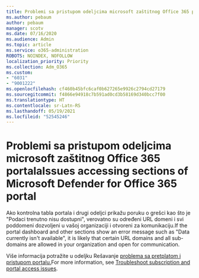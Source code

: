 ```yaml
---
title: Problemi sa pristupom odeljcima microsoft zaštitnog Office 365 portala
ms.author: pebaum
author: pebaum
manager: scotv
ms.date: 07/16/2020
ms.audience: Admin
ms.topic: article
ms.service: o365-administration
ROBOTS: NOINDEX, NOFOLLOW
localization_priority: Priority
ms.collection: Adm_O365
ms.custom:
- "6031"
- "9001222"
ms.openlocfilehash: cf460b45bfc6caf0b627265e9926c2794cd27179
ms.sourcegitcommit: f4866e94918c7b591ad0cd3b58169d340bcc7f00
ms.translationtype: HT
ms.contentlocale: sr-Latn-RS
ms.lasthandoff: 05/19/2021
ms.locfileid: "52545246"
---
```

# <a name="issues-accessing-sections-of-microsoft-defender-for-office-365-portal"></a><span data-ttu-id="3baa6-102">Problemi sa pristupom odeljcima microsoft zaštitnog Office 365 portala</span><span class="sxs-lookup"><span data-stu-id="3baa6-102">Issues accessing sections of Microsoft Defender for Office 365 portal</span></span>

<span data-ttu-id="3baa6-103">Ako kontrolna tabla portala i drugi odeljci prikažu poruku o grešci kao što je "Podaci trenutno nisu dostupni", verovatno su određeni URL domeni i svi poddomeni dozvoljeni u vašoj organizaciji i otvoreni za komunikaciju.</span><span class="sxs-lookup"><span data-stu-id="3baa6-103">If the portal dashboard and other sections show an error message such as "Data currently isn't available", it is likely that certain URL domains and all sub-domains are allowed in your organization and open for communication.</span></span> 

<span data-ttu-id="3baa6-104">Više informacija potražite u odeljku Rešavanje [problema sa pretplatom i pristupom portalu.](/windows/security/threat-protection/microsoft-defender-atp/troubleshoot-onboarding-error-messages#data-currently-isnt-available-on-some-sections-of-the-portal)</span><span class="sxs-lookup"><span data-stu-id="3baa6-104">For more information, see [Troubleshoot subscription and portal access issues](/windows/security/threat-protection/microsoft-defender-atp/troubleshoot-onboarding-error-messages#data-currently-isnt-available-on-some-sections-of-the-portal).</span></span>